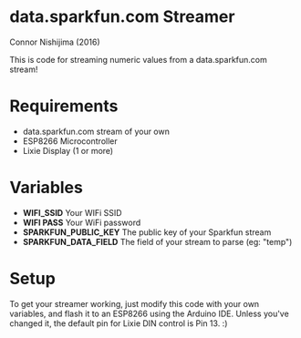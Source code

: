 # data.sparkfun.com Streamer
Connor Nishijima (2016)

This is code for streaming numeric values from a data.sparkfun.com stream!

# Requirements

- data.sparkfun.com stream of your own
- ESP8266 Microcontroller
- Lixie Display (1 or more)

# Variables

- **WIFI_SSID** Your WIFi SSID
- **WIFI PASS** Your WiFi password
- **SPARKFUN_PUBLIC_KEY** The public key of your Sparkfun stream
- **SPARKFUN_DATA_FIELD** The field of your stream to parse (eg: "temp")

# Setup

To get your streamer working, just modify this code with your own variables, and flash it to an ESP8266 using the Arduino IDE. Unless you've changed it, the default pin for Lixie DIN control is Pin 13. :)

